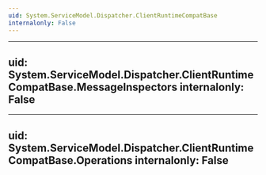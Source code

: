 ```yaml
---
uid: System.ServiceModel.Dispatcher.ClientRuntimeCompatBase
internalonly: False
---
```


---
uid: System.ServiceModel.Dispatcher.ClientRuntimeCompatBase.MessageInspectors
internalonly: False
---

---
uid: System.ServiceModel.Dispatcher.ClientRuntimeCompatBase.Operations
internalonly: False
---
